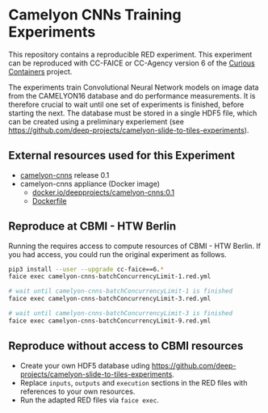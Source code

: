 # Camelyon CNNs Training Experiments

This repository contains a reproducible RED experiment. This experiment can be reproduced with CC-FAICE or CC-Agency version 6 of the [Curious Containers](https://www.curious-containers.cc/) project.

The experiments train Convolutional Neural Network models on image data from the CAMELYON16 database and do performance measurements. It is therefore crucial to wait until one set of experiments is finished, before starting the next. The database must be stored in a single HDF5 file, which can be created using a preliminary experiement (see https://github.com/deep-projects/camelyon-slide-to-tiles-experiments).


## External resources used for this Experiment

* [camelyon-cnns](https://github.com/deep-projects/camelyon-cnns) release 0.1
* camelyon-cnns appliance (Docker image)
    * [docker.io/deepprojects/camelyon-cnns:0.1](https://cloud.docker.com/u/deepprojects/repository/docker/deepprojects/camelyon-cnns)
    * [Dockerfile](https://github.com/deep-projects/appliances/tree/master/camelyon-utils/0.1)


## Reproduce at CBMI - HTW Berlin

Running the requires access to compute resources of CBMI - HTW Berlin. If you had access, you could run the original experiment as follows.

```bash
pip3 install --user --upgrade cc-faice==6.*
faice exec camelyon-cnns-batchConcurrencyLimit-1.red.yml

# wait until camelyon-cnns-batchConcurrencyLimit-1 is finished
faice exec camelyon-cnns-batchConcurrencyLimit-3.red.yml

# wait until camelyon-cnns-batchConcurrencyLimit-3 is finished
faice exec camelyon-cnns-batchConcurrencyLimit-9.red.yml
```


## Reproduce without access to CBMI resources

* Create your own HDF5 database uding https://github.com/deep-projects/camelyon-slide-to-tiles-experiments.
* Replace `inputs`, `outputs` and `execution` sections in the RED files with references to your own resources.
* Run the adapted RED files via `faice exec`.
